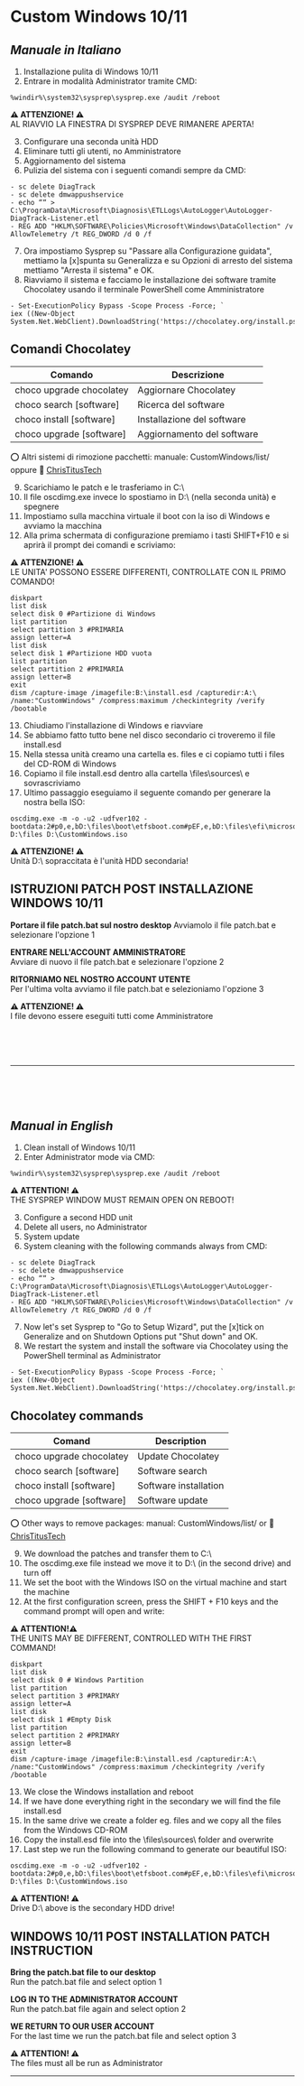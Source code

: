 # Custom Windows 10/11

## _Manuale in Italiano_

1. Installazione pulita di Windows 10/11
2. Entrare in modalità Administrator tramite CMD:

```
%windir%\system32\sysprep\sysprep.exe /audit /reboot
```

**⚠ ATTENZIONE! ⚠**  
AL RIAVVIO LA FINESTRA DI SYSPREP DEVE RIMANERE APERTA!

3. Configurare una seconda unità HDD 
4. Eliminare tutti gli utenti, no Amministratore
5. Aggiornamento del sistema
6. Pulizia del sistema con i seguenti comandi sempre da CMD:

```
- sc delete DiagTrack
- sc delete dmwappushservice
- echo ““ > C:\ProgramData\Microsoft\Diagnosis\ETLLogs\AutoLogger\AutoLogger-DiagTrack-Listener.etl
- REG ADD "HKLM\SOFTWARE\Policies\Microsoft\Windows\DataCollection" /v AllowTelemetry /t REG_DWORD /d 0 /f
```

7. Ora impostiamo Sysprep su "Passare alla Configurazione guidata", mettiamo la [x]spunta su Generalizza e su Opzioni di arresto del sistema mettiamo "Arresta il sistema" e OK.
8. Riavviamo il sistema e facciamo le installazione dei software tramite Chocolatey usando il terminale PowerShell come Amministratore
```
- Set-ExecutionPolicy Bypass -Scope Process -Force; `
iex ((New-Object System.Net.WebClient).DownloadString('https://chocolatey.org/install.ps1'))
```

## Comandi Chocolatey
| Comando | Descrizione |
| ------ | ------ |
| choco upgrade chocolatey | Aggiornare Chocolatey |
| choco search [software] | Ricerca del software |
| choco install [software] | Installazione del software |
| choco upgrade [software] | Aggiornamento del software |

⭕ Altri sistemi di rimozione pacchetti: manuale: CustomWindows/list/ oppure 🔗 [ChrisTitusTech](https://github.com/ChrisTitusTech/winutil)

9. Scarichiamo le patch e le trasferiamo in C:\
10. Il file oscdimg.exe invece lo spostiamo in D:\ (nella seconda unità) e spegnere
11. Impostiamo sulla macchina virtuale il boot con la iso di Windows e avviamo la macchina
12. Alla prima schermata di configurazione premiamo i tasti SHIFT+F10 e si aprirà il prompt dei comandi e scriviamo:

**⚠ ATTENZIONE! ⚠**  
LE UNITA' POSSONO ESSERE DIFFERENTI, CONTROLLATE CON IL PRIMO COMANDO!

```
diskpart
list disk
select disk 0 #Partizione di Windows
list partition
select partition 3 #PRIMARIA
assign letter=A
list disk
select disk 1 #Partizione HDD vuota
list partition
select partition 2 #PRIMARIA
assign letter=B
exit
dism /capture-image /imagefile:B:\install.esd /capturedir:A:\ /name:"CustomWindows" /compress:maximum /checkintegrity /verify /bootable
```

13. Chiudiamo l'installazione di Windows e riavviare
14. Se abbiamo fatto tutto bene nel disco secondario ci troveremo il file install.esd
15. Nella stessa unità creamo una cartella es. files e ci copiamo tutti i files del CD-ROM di Windows
16. Copiamo il file install.esd dentro alla cartella \files\sources\ e sovrascriviamo
17. Ultimo passaggio eseguiamo il seguente comando per generare la nostra bella ISO:

```
oscdimg.exe -m -o -u2 -udfver102 -bootdata:2#p0,e,bD:\files\boot\etfsboot.com#pEF,e,bD:\files\efi\microsoft\boot\efisys.bin D:\files D:\CustomWindows.iso
```

**⚠ ATTENZIONE! ⚠**  
Unità D:\ sopraccitata è l'unità HDD secondaria!


## ISTRUZIONI PATCH POST INSTALLAZIONE WINDOWS 10/11

**Portare il file patch.bat sul nostro desktop**
Avviamolo il file patch.bat e selezionare l'opzione 1


**ENTRARE NELL'ACCOUNT AMMINISTRATORE**  
Avviare di nuovo il file patch.bat e selezionare l'opzione 2


**RITORNIAMO NEL NOSTRO ACCOUNT UTENTE**  
Per l'ultima volta avviamo il file patch.bat e selezioniamo l'opzione 3

**⚠ ATTENZIONE! ⚠**  
I file devono essere eseguiti tutti come Amministratore

<br>
<br>
<br>

---

<br>
<br>
<br>

## _Manual in English_

1. Clean install of Windows 10/11
2. Enter Administrator mode via CMD:

```
%windir%\system32\sysprep\sysprep.exe /audit /reboot
```

**⚠ ATTENTION! ⚠**  
THE SYSPREP WINDOW MUST REMAIN OPEN ON REBOOT!

3. Configure a second HDD unit
4. Delete all users, no Administrator
5. System update
6. System cleaning with the following commands always from CMD:

```
- sc delete DiagTrack
- sc delete dmwappushservice
- echo ““ > C:\ProgramData\Microsoft\Diagnosis\ETLLogs\AutoLogger\AutoLogger-DiagTrack-Listener.etl
- REG ADD "HKLM\SOFTWARE\Policies\Microsoft\Windows\DataCollection" /v AllowTelemetry /t REG_DWORD /d 0 /f
```

7. Now let's set Sysprep to "Go to Setup Wizard", put the [x]tick on Generalize and on Shutdown Options put "Shut down" and OK.
8. We restart the system and install the software via Chocolatey using the PowerShell terminal as Administrator
```
- Set-ExecutionPolicy Bypass -Scope Process -Force; `
iex ((New-Object System.Net.WebClient).DownloadString('https://chocolatey.org/install.ps1'))
```

## Chocolatey commands
| Comand | Description |
| ------ | ------ |
| choco upgrade chocolatey | Update Chocolatey |
| choco search [software] | Software search |
| choco install [software] | Software installation |
| choco upgrade [software] | Software update |

⭕ Other ways to remove packages: manual: CustomWindows/list/ or 🔗 [ChrisTitusTech](https://github.com/ChrisTitusTech/winutil)

9. We download the patches and transfer them to C:\
10. The oscdimg.exe file instead we move it to D:\ (in the second drive) and turn off
11. We set the boot with the Windows ISO on the virtual machine and start the machine
12. At the first configuration screen, press the SHIFT + F10 keys and the command prompt will open and write:

**⚠ ATTENTION!⚠**  
THE UNITS MAY BE DIFFERENT, CONTROLLED WITH THE FIRST COMMAND!

```
diskpart
list disk
select disk 0 # Windows Partition
list partition
select partition 3 #PRIMARY
assign letter=A
list disk
select disk 1 #Empty Disk
list partition
select partition 2 #PRIMARY
assign letter=B
exit
dism /capture-image /imagefile:B:\install.esd /capturedir:A:\ /name:"CustomWindows" /compress:maximum /checkintegrity /verify /bootable
```

13. We close the Windows installation and reboot
14. If we have done everything right in the secondary we will find the file install.esd
15. In the same drive we create a folder eg. files and we copy all the files from the Windows CD-ROM
16. Copy the install.esd file into the \files\sources\ folder and overwrite
17. Last step we run the following command to generate our beautiful ISO:

```
oscdimg.exe -m -o -u2 -udfver102 -bootdata:2#p0,e,bD:\files\boot\etfsboot.com#pEF,e,bD:\files\efi\microsoft\boot\efisys.bin D:\files D:\CustomWindows.iso
```

**⚠ ATTENTION! ⚠**  
Drive D:\ above is the secondary HDD drive!


## WINDOWS 10/11 POST INSTALLATION PATCH INSTRUCTION

**Bring the patch.bat file to our desktop**  
Run the patch.bat file and select option 1


**LOG IN TO THE ADMINISTRATOR ACCOUNT**  
Run the patch.bat file again and select option 2


**WE RETURN TO OUR USER ACCOUNT**  
For the last time we run the patch.bat file and select option 3

**⚠ ATTENTION! ⚠**  
The files must all be run as Administrator

---
